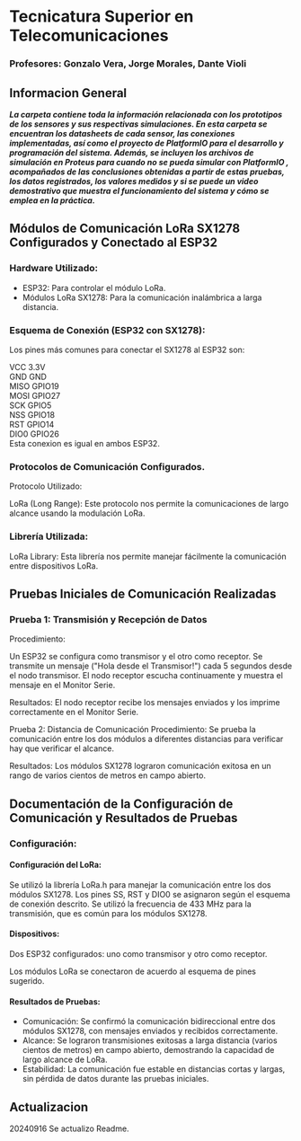 # Tecnicatura Superior en Telecomunicaciones
### Profesores: Gonzalo Vera, Jorge Morales, Dante Violi  

## Informacion General

***La carpeta contiene toda la información relacionada con los prototipos de los sensores y sus respectivas simulaciones. En esta carpeta se encuentran los datasheets de cada sensor, las conexiones implementadas, así como el proyecto de PlatformIO para el desarrollo y programación del sistema. Además, se incluyen los archivos de simulación en Proteus para cuando no se pueda simular con PlatformIO , acompañados de las conclusiones obtenidas a partir de estas pruebas, los datos registrados, los valores medidos y si se puede un video demostrativo que muestra el funcionamiento del sistema y cómo se emplea en la práctica.***  

## Módulos de Comunicación LoRa SX1278 Configurados y Conectado al ESP32

### Hardware Utilizado:
- ESP32: Para controlar el módulo LoRa.
- Módulos LoRa SX1278: Para la comunicación inalámbrica a larga distancia.

### Esquema de Conexión (ESP32 con SX1278):
Los pines más comunes para conectar el SX1278 al ESP32 son:

VCC       3.3V  
GND	    GND	      
MISO    GPIO19    
MOSI    GPIO27  
SCK     GPIO5     
NSS     GPIO18  
RST     GPIO14  
DIO0    GPIO26  
Esta conexion es igual en ambos ESP32.  

### Protocolos de Comunicación Configurados.
Protocolo Utilizado:

LoRa (Long Range): Este protocolo nos permite la comunicaciones de largo alcance usando la modulación LoRa.

### Librería Utilizada:

LoRa Library: Esta librería nos permite manejar fácilmente la comunicación entre dispositivos LoRa.

## Pruebas Iniciales de Comunicación Realizadas

### Prueba 1: Transmisión y Recepción de Datos

Procedimiento:

Un ESP32 se configura como transmisor y el otro como receptor.
Se transmite un mensaje ("Hola desde el Transmisor!") cada 5 segundos desde el nodo transmisor.
El nodo receptor escucha continuamente y muestra el mensaje en el Monitor Serie.

Resultados:
El nodo receptor recibe los mensajes enviados y los imprime correctamente en el Monitor Serie.

Prueba 2: Distancia de Comunicación
Procedimiento:
Se prueba la comunicación entre los dos módulos a diferentes distancias para verificar hay que verificar el alcance.

Resultados:
Los módulos SX1278 lograron comunicación exitosa en un rango de varios cientos de metros en campo abierto.

## Documentación de la Configuración de Comunicación y Resultados de Pruebas
### Configuración:

#### Configuración del LoRa:

Se utilizó la librería LoRa.h para manejar la comunicación entre los dos módulos SX1278.
Los pines SS, RST y DIO0 se asignaron según el esquema de conexión descrito.
Se utilizó la frecuencia de 433 MHz para la transmisión, que es común para los módulos SX1278.

#### Dispositivos:

Dos ESP32 configurados: uno como transmisor y otro como receptor.  

Los módulos LoRa se conectaron de acuerdo al esquema de pines sugerido.
#### Resultados de Pruebas:

- Comunicación: Se confirmó la comunicación bidireccional entre dos módulos SX1278, con mensajes enviados y recibidos correctamente.
- Alcance: Se lograron transmisiones exitosas a larga distancia (varios cientos de metros) en campo abierto, demostrando la capacidad de largo alcance de LoRa.
- Estabilidad: La comunicación fue estable en distancias cortas y largas, sin pérdida de datos durante las pruebas iniciales.

## Actualizacion
20240916
Se actualizo Readme.
